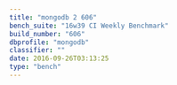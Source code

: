 ```yaml
---
title: "mongodb 2 606"
bench_suite: "16w39 CI Weekly Benchmark"
build_number: "606"
dbprofile: "mongodb"
classifier: ""
date: 2016-09-26T03:13:25
type: "bench"
---
```

